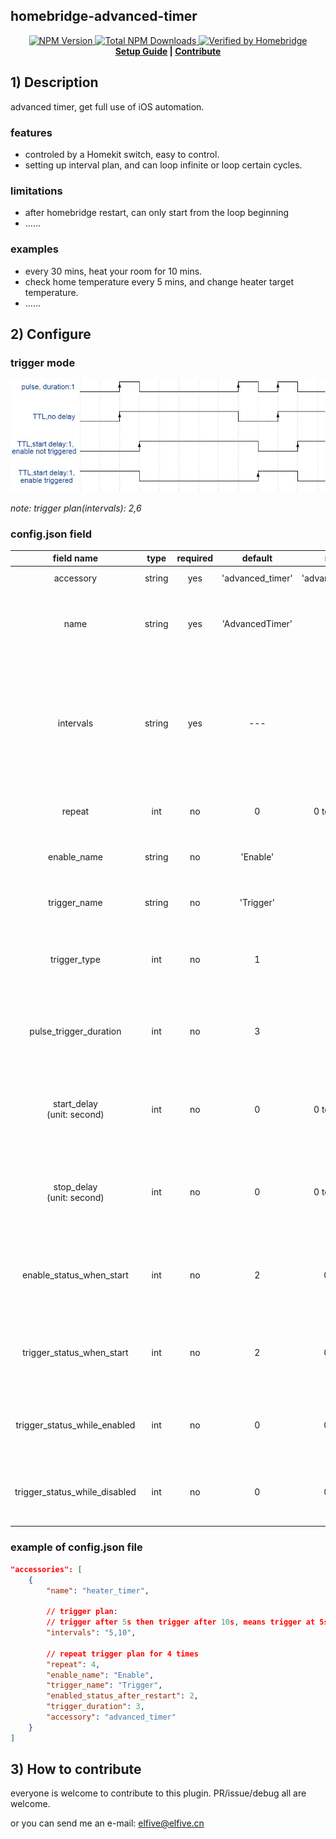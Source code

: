   ## homebridge-advanced-timer
  <p align="center">
    <a href="https://www.npmjs.com/package/homebridge-advanced-timer">
      <img src="https://flat.badgen.net/npm/v/homebridge-advanced-timer" alt="NPM Version" />
    </a>
    <a href="https://www.npmjs.com/package/homebridge-advanced-timer">
      <img src="https://flat.badgen.net/npm/dt/homebridge-advanced-timer" alt="Total NPM Downloads" />
    </a>
    <a href="https://github.com/homebridge/homebridge/wiki/Verified-Plugins">
      <img src="https://flat.badgen.net/badge/homebridge/verified/purple" alt="Verified by Homebridge" />
    </a>
    <br>
    <strong><a href="#2-configure">Setup Guide</a> | <a href="#3-how-to-contribute">Contribute</a> </strong>
  </p>

  ## 1) Description

  advanced timer, get full use of iOS automation.



  ### features

  - controled by a Homekit switch, easy to control.
  - setting up interval plan, and can loop infinite or loop certain cycles.



  ### limitations

  - after homebridge restart, can only start from the loop beginning
  - ......



  ### examples

  - every 30 mins, heat your room for 10 mins.
  - check home temperature every 5 mins, and change heater target temperature.
  - ......



  ## 2) Configure

### trigger mode

<p align="center">
  <img src="https://raw.githubusercontent.com/elfive/homebridge-advanced-timer/master/images/trigger_mode.jpg" alt="screenshot" />
</p>

*note: trigger plan(intervals): 2,6* 



  ### config.json field

|        field   name        |  type  | required |     default     |    range    | description                                                  |
| :------------------------: | :----: | :------: | :-------------: | :---------: | ------------------------------------------------------------ |
| accessory | string | yes | 'advanced_timer' | 'advanced_timer' | MUST BE 'advanced_timer' |
|            name            | string |   yes    | 'AdvancedTimer' |     ---     | device name shows in HomeKit. we don't need it, but homebridge need it. |
|         intervals          | string |   yes    |       ---       |     ---     | Comma-separated trigger plan, every interval(in second), if pulse trigger mode is selected, all interval value should longer than trigger_duration below. |
|           repeat           |  int   |   no  |       0        | 0 to 86400 | How many trigger plan cycles repeat, 0 for infinite loop.   |
|        enable_name         | string |    no    |    'Enable'     |     ---     | Timer enable switch name shows in HomeKit                    |
|        trigger_name        | string |    no    |    'Trigger'    |     ---     | Timer trigger indicator name shows in HomeKit.               |
| trigger_type | int | no | 1 | 0, 1 | like electronic, trigger type has two different type:<br/>0: Pulse<br/>1: TTL |
| pulse_trigger_duration | int | no | 3 | 1 to 3 | Each time a trigger signal last duration, in second,<br/>only works in Pulse trigger type |
| start_delay<br/>(unit: second) | int | no | 0 | 0 to 86400 | After timer enable status set to enable, delay before trigger plan starts, only works in TTL trigger type. |
| stop_delay<br/>(unit: second) | int | no | 0 | 0 to 86400 | Delay after trigger plan stops or after timer enable status set to disable, only works in TTL trigger type. |
| enable_status_when_start | int | no | 2 | 0, 1, 2 | Enable status after Homebridge start.<br/>0: OFF,<br/>1: ON,<br/>2: Last Status. |
| trigger_status_when_start | int | no | 2 | 0, 1, 2 | Enable status after Homebridge start.<br/>0: OFF,<br/>1: ON,<br/>2: Last Status. |
| trigger_status_while_enabled | int | no | 0 | 0, 1, 2 | Trigger status while service enabled.<br/>0: Not Triggered,<br/>1: Triggered,<br/>2: Last Status. |
| trigger_status_while_disabled | int | no | 0 | 0, 1, 2 | Trigger status while service disabled.<br/>0: Not Triggered,<br/>1: Triggered,<br/>2: Last Status. |



  ### example of config.json file

  ```json
  "accessories": [
      {
          "name": "heater_timer",
          
          // trigger plan:
          // trigger after 5s then trigger after 10s, means trigger at 5s and 15s
          "intervals": "5,10",
          
          // repeat trigger plan for 4 times
          "repeat": 4,
          "enable_name": "Enable",
          "trigger_name": "Trigger",
          "enabled_status_after_restart": 2,
          "trigger_duration": 3,
          "accessory": "advanced_timer"
      }
  ]
  ```



  ## 3) How to contribute

  everyone is welcome to contribute to this plugin. PR/issue/debug all are welcome.

  or you can send me an e-mail: elfive@elfive.cn
